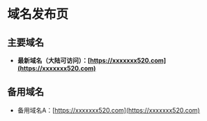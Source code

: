# 域名发布页

## 主要域名

- **最新域名（大陆可访问）：[https://xxxxxxx520.com](https://xxxxxxx520.com)**

## 备用域名
- 备用域名A：[https://xxxxxxx520.com](https://xxxxxxx520.com)
